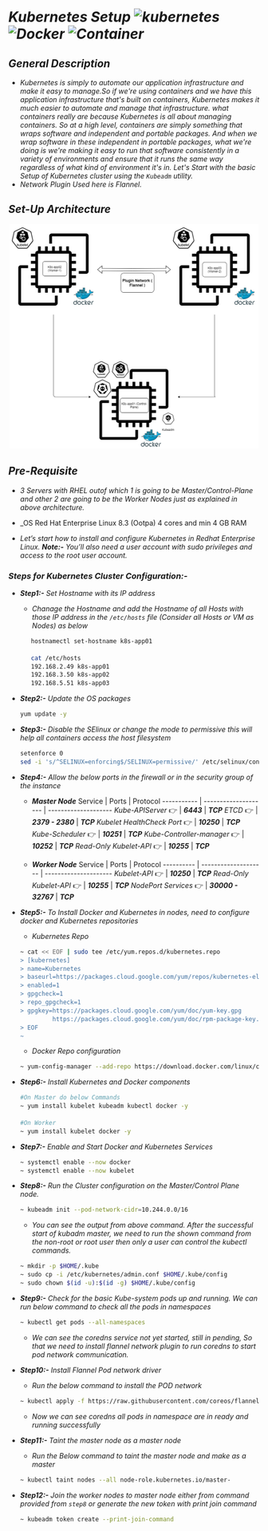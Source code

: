 # _Kubernetes Setup ![kubernetes](https://img.shields.io/badge/%E2%9A%A1-Kubernetes-orange) ![Docker](https://img.shields.io/badge/%E2%9A%A1-Docker-yellow) ![Container](https://img.shields.io/badge/%E2%9A%A1-Containerd-blue)_

## _General Description_
 * _Kubernetes is simply to automate our application infrastructure and make it easy to manage.So if we're using containers and we have this application infrastructure that's built on containers, Kubernetes makes it much easier to automate and manage that infrastructure. what containers really are because Kubernetes is all about managing containers. So at a high level, containers are simply something that wraps software and independent and portable packages. And when we wrap software in these independent in portable packages, what we're doing is we're making it easy to run that software consistently in a variety of environments and ensure that it runs the same way regardless of what kind of environment it's in. Let's Start with the basic Setup of Kubernetes cluster using the ```Kubeadm``` utility._
 * _Network Plugin Used here is Flannel._
 
## _Set-Up Architecture_

   <p align="center">
      <img width="500" height="450" src="https://github.com/samblake30/Linux/blob/main/Kubernetes/images/architecture.png">
   </p>

## _Pre-Requisite_

* _3 Servers with RHEL outof which 1 is going to be Master/Control-Plane and other 2 are going to be the Worker Nodes just as explained in above architecture._
* _OS Red Hat Enterprise Linux 8.3 (Ootpa)  4 cores and min 4 GB RAM

* _Let’s start how to install and configure Kubernetes in Redhat Enterprise Linux._
***_Note_:-*** _You’ll also need a user account with sudo privileges and access to the root user account._

### _Steps for Kubernetes Cluster Configuration:-_
   * ***Step1:-*** _Set Hostname with its IP address_
      * _Chanage the Hostname and add the Hostname of all Hosts with those IP address in the ```/etc/hosts``` file (Consider all Hosts or VM as Nodes) as below_
      ```bash
         hostnamectl set-hostname k8s-app01
         
         cat /etc/hosts
         192.168.2.49 k8s-app01
         192.168.3.50 k8s-app02
         192.168.5.51 k8s-app03
      ```
   * ***Step2:-*** _Update the OS packages_
      ```bash
      yum update -y
      ```
   * ***Step3:-*** _Disable the SElinux or change the mode to permissive this will help all containers access the host filesystem_
      ```bash
      setenforce 0
      sed -i 's/^SELINUX=enforcing$/SELINUX=permissive/' /etc/selinux/config
      ```
   * ***Step4:-*** _Allow the below ports in the firewall or in the security group of the instance_
      * ***Master Node***
         Service      |  Ports   | Protocol
         -----------      | --------------------   | --------------------
         _Kube-APIServer_                           :point_right:  | ***6443***        | ***TCP***
         _ETCD_                                     :point_right:  | ***2379 - 2380*** | ***TCP***
         _Kubelet HealthCheck Port_                 :point_right:  | ***10250***       | ***TCP***
         _Kube-Scheduler_                           :point_right:  | ***10251***       | ***TCP***
         _Kube-Controller-manager_                  :point_right:  | ***10252***       | ***TCP***
         _Read-Only Kubelet-API_                    :point_right:  | ***10255***       | ***TCP***
       
       * ***Worker Node***
          Service     | Ports   | Protocol
          ----------      | --------------------   | ---------------------
          _Kubelet-API_                             :point_right:  | ***10250***         | ***TCP***
          _Read-Only Kubelet-API_                   :point_right:  | ***10255***         | ***TCP***
          _NodePort Services_                       :point_right:  | ***30000 - 32767*** | ***TCP***
   * ***Step5:-*** _To Install Docker and Kubernetes in nodes, need to configure docker and Kubernetes repositories_
      * _Kubernetes Repo_
       ```bash
       ~ cat << EOF | sudo tee /etc/yum.repos.d/kubernetes.repo
       > [kubernetes]
       > name=Kubernetes
       > baseurl=https://packages.cloud.google.com/yum/repos/kubernetes-el7-x86_64
       > enabled=1
       > gpgcheck=1
       > repo_gpgcheck=1
       > gpgkey=https://packages.cloud.google.com/yum/doc/yum-key.gpg
                https://packages.cloud.google.com/yum/doc/rpm-package-key.gpg
       > EOF
       ~ 
       ```
       * _Docker Repo configuration_
       ```bash
       ~ yum-config-manager --add-repo https://download.docker.com/linux/centos/docker-ce.repo
       ```
    
   * ***Step6:-*** _Install Kubernetes and Docker components_
      ```bash
      #On Master do below Commands
      ~ yum install kubelet kubeadm kubectl docker -y
      
      #On Worker
      ~ yum install kubelet docker -y
      ```
   * ***Step7:-*** _Enable and Start Docker and Kubernetes Services_
      ```bash
      ~ systemctl enable --now docker
      ~ systemctl enable --now kubelet
      ```
   * ***Step8:-*** _Run the Cluster configuration on the Master/Control Plane node._
      ```bash
      ~ kubeadm init --pod-network-cidr=10.244.0.0/16
      ```
      * _You can see the output from above command. After the successful start of kubadm master, we need to run the shown command from the non-root or root user then only a user can control the kubectl commands._
      ```bash
      ~ mkdir -p $HOME/.kube
      ~ sudo cp -i /etc/kubernetes/admin.conf $HOME/.kube/config
      ~ sudo chown $(id -u):$(id -g) $HOME/.kube/config
      ```
   * ***Step9:-*** _Check for the basic Kube-system pods up and running. We can run below command to check all the pods in namespaces_
      ```bash
      ~ kubectl get pods --all-namespaces
      ```
      * _We can see the coredns service not yet started, still in pending, So that we need to install flannel network plugin to run coredns to start pod network communication._
      
   * ***Step10:-*** _Install Flannel Pod network driver_
      * _Run the below command to install the POD network_
      ```bash
      ~ kubectl apply -f https://raw.githubusercontent.com/coreos/flannel/master/Documentation/kube-flannel.yml
      ```
      * _Now we can see coredns all pods in namespace are in ready and running successfully_
      
   * ***Step11:-*** _Taint the master node as a master node_
      * _Run the Below command to taint the master node and make as a master_
      ```bash
      ~ kubectl taint nodes --all node-role.kubernetes.io/master-
      ```
      
   * ***Step12:-*** _Join the worker nodes to master node either from command provided from ```step8``` or generate the new token with print join command_
      ```bash
      ~ kubeadm token create --print-join-command
      ```      
